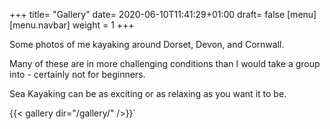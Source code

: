 +++
title= "Gallery"
date= 2020-06-10T11:41:29+01:00
draft= false
[menu]
    [menu.navbar]
        weight = 1
+++

Some photos of me kayaking around Dorset, Devon, and Cornwall.

Many of these are in more challenging conditions than I would take a group into - certainly not for beginners.

Sea Kayaking can be as exciting or as relaxing as you want it to be.

{{< gallery dir="/gallery/" />}}`
